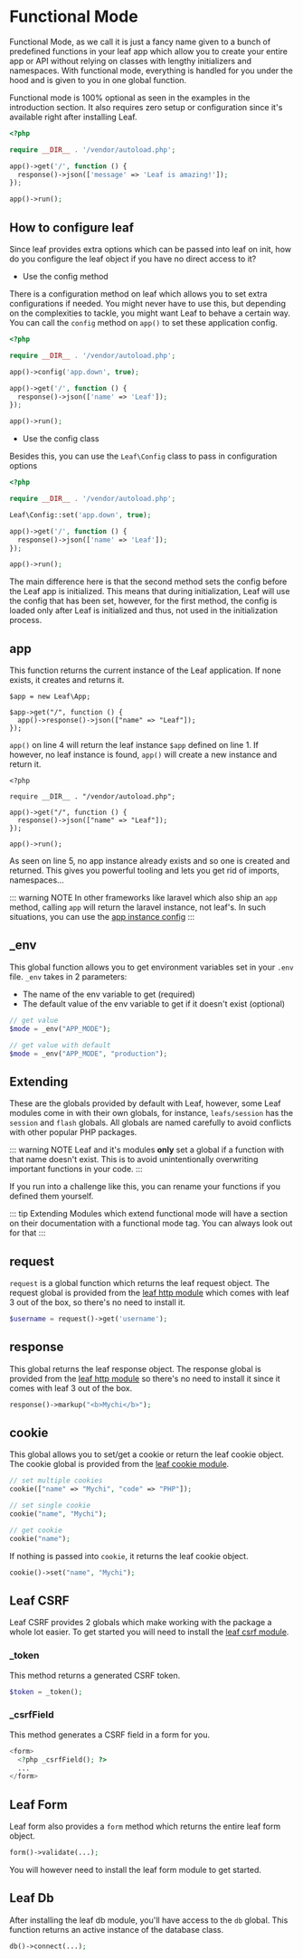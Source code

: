 # Functional Mode
<!-- <Badge text="new" /> -->

<!-- ::: tip Video Docs
Learn about leaf 3's new functional mode.

<VideoLesson href="#" title="Functional mode">Watch the functional mode guide on youtube</VideoLesson>
::: -->

Functional Mode, as we call it is just a fancy name given to a bunch of predefined functions in your leaf app which allow you to create your entire app or API without relying on classes with lengthy initializers and namespaces. With functional mode, everything is handled for you under the hood and is given to you in one global function.

Functional mode is 100% optional as seen in the examples in the introduction section. It also requires zero setup or configuration since it's available right after installing Leaf.

```php
<?php

require __DIR__ . '/vendor/autoload.php';

app()->get('/', function () {
  response()->json(['message' => 'Leaf is amazing!']);
});

app()->run();
```

## How to configure leaf

Since leaf provides extra options which can be passed into leaf on init, how do you configure the leaf object if you have no direct access to it?

- Use the config method

There is a configuration method on leaf which allows you to set extra configurations if needed. You might never have to use this, but depending on the complexities to tackle, you might want Leaf to behave a certain way. You can call the `config` method on `app()` to set these application config.

```php
<?php

require __DIR__ . '/vendor/autoload.php';

app()->config('app.down', true);

app()->get('/', function () {
  response()->json(['name' => 'Leaf']);
});

app()->run();
```

- Use the config class

Besides this, you can use the `Leaf\Config` class to pass in configuration options

```php
<?php

require __DIR__ . '/vendor/autoload.php';

Leaf\Config::set('app.down', true);

app()->get('/', function () {
  response()->json(['name' => 'Leaf']);
});

app()->run();
```

The main difference here is that the second method sets the config before the Leaf app is initialized. This means that during initialization, Leaf will use the config that has been set, however, for the first method, the config is loaded only after Leaf is initialized and thus, not used in the initialization process.

## app

This function returns the current instance of the Leaf application. If none exists, it creates and returns it.

```php{4}
$app = new Leaf\App;

$app->get("/", function () {
  app()->response()->json(["name" => "Leaf"]);
});
```

`app()` on line 4 will return the leaf instance `$app` defined on line 1. If however, no leaf instance is found, `app()` will create a new instance and return it.

```php{5}
<?php

require __DIR__ . "/vendor/autoload.php";

app()->get("/", function () {
  response()->json(["name" => "Leaf"]);
});

app()->run();
```

As seen on line 5, no app instance already exists and so one is created and returned. This gives you powerful tooling and lets you get rid of imports, namespaces...

::: warning NOTE
In other frameworks like laravel which also ship an `app` method, calling `app` will return the laravel instance, not leaf's. In such situations, you can use the [app instance config](/docs/config/nsm#config-app-instance)
:::

## _env

This global function allows you to get environment variables set in your `.env` file. `_env` takes in 2 parameters:

- The name of the env variable to get (required)
- The default value of the env variable to get if it doesn't exist (optional)

```php
// get value
$mode = _env("APP_MODE");

// get value with default
$mode = _env("APP_MODE", "production");
```

## Extending

These are the globals provided by default with Leaf, however, some Leaf modules come in with their own globals, for instance, `leafs/session` has the `session` and `flash` globals. All globals are named carefully to avoid conflicts with other popular PHP packages.

::: warning NOTE
Leaf and it's modules **only** set a global if a function with that name doesn't exist. This is to avoid unintentionally overwriting important functions in your code.
:::

If you run into a challenge like this, you can rename your functions if you defined them yourself.

::: tip Extending
Modules which extend functional mode will have a section on their documentation with a functional mode tag. You can always look out for that
:::

## request

`request` is a global function which returns the leaf request object. The request global is provided from the [leaf http module](/modules/http/) which comes with leaf 3 out of the box, so there's no need to install it.

```php
$username = request()->get('username');
```

## response

This global returns the leaf response object. The response global is provided from the [leaf http module](/modules/http/) so there's no need to install it since it comes with leaf 3 out of the box.

```php
response()->markup("<b>Mychi</b>");
```

## cookie

This global allows you to set/get a cookie or return the leaf cookie object. The cookie global is provided from the [leaf cookie module](/modules/cookies/).

```php
// set multiple cookies
cookie(["name" => "Mychi", "code" => "PHP"]);

// set single cookie
cookie("name", "Mychi");

// get cookie
cookie("name");
```

If nothing is passed into `cookie`, it returns the leaf cookie object.

```php
cookie()->set("name", "Mychi");
```

## Leaf CSRF

Leaf CSRF provides 2 globals which make working with the package a whole lot easier. To get started you will need to install the [leaf csrf module](/modules/anchor/csrf/).

### _token

This method returns a generated CSRF token.

```php
$token = _token();
```

### _csrfField

This method generates a CSRF field in a form for you.

```php
<form>
  <?php _csrfField(); ?>
  ...
</form>
```

## Leaf Form

Leaf form also provides a `form` method which returns the entire leaf form object.

```php
form()->validate(...);
```

You will however need to install the leaf form module to get started.

## Leaf Db

After installing the leaf db module, you'll have access to the `db` global. This function returns an active instance of the database class.

```php
db()->connect(...);
```
